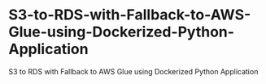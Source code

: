 # S3-to-RDS-with-Fallback-to-AWS-Glue-using-Dockerized-Python-Application
S3 to RDS with Fallback to AWS Glue using Dockerized Python Application
